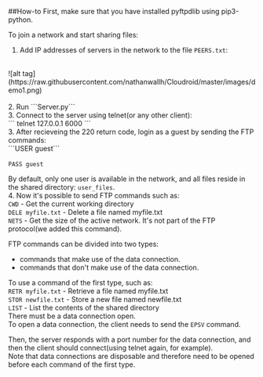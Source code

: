 ##How-to
First, make sure that you have installed pyftpdlib using pip3-python.


To join a network and start sharing files:<br>
1. Add IP addresses of servers in the network to the file ```PEERS.txt```: <br>
<br>
![alt tag](https://raw.githubusercontent.com/nathanwallh/Cloudroid/master/images/demo1.png)
<br>
<br>
2. Run ```Server.py```<br>
3. Connect to the server using telnet(or any other client):<br>
```
telnet 127.0.0.1 6000
```
<br>
3. After recieveing the 220 return code, login as a guest by sending the FTP commands:<br>
  ```USER guest```

  ```PASS guest```

By default, only one user is available in the network, and all files reside in the shared directory: ```user_files```. <br>
4. Now it's possible to send FTP commands such as: <br>
```CWD``` - Get the current working directory <br>
```DELE myfile.txt``` - Delete a file named myfile.txt <br>
```NETS``` - Get the size of the active network. It's not part of the FTP protocol(we added this command). <br>

FTP commands can be divided into two types:<br>
- commands that make use of the data connection.
- commands that don't make use of the data connection.

To use a command of the first type, such as:<br>
```RETR myfile.txt``` - Retrieve a file named myfile.txt <br>
```STOR newfile.txt``` - Store a new file named newfile.txt <br>
```LIST``` - List the contents of the shared directory <br>
There must be a data connection open. <br>
To open a data connection, the client needs to send the ```EPSV``` command.

Then, the server responds with a port number for the data connection, and then the client should connect(using telnet again, for example).<br>
Note that data connections are disposable and therefore need to be opened before each command of the first type.<br>


